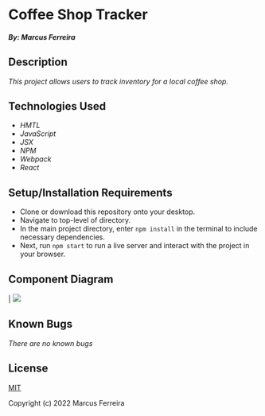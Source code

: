 # Coffee Shop Tracker

##### By: Marcus Ferreira

## Description

_This project allows users to track inventory for a local coffee shop._

## Technologies Used

* _HMTL_
* _JavaScript_
* _JSX_
* _NPM_
* _Webpack_
* _React_


## Setup/Installation Requirements

* Clone or download this repository onto your desktop.
* Navigate to top-level of directory.
* In the main project directory, enter `npm install` in the terminal to include necessary dependencies.
* Next, run `npm start` to run a live server and interact with the project in your browser.

## Component Diagram
| <img src="./src/img/CoffeDiagram.PNG">

## Known Bugs

_There are no known bugs_

## License

[MIT](https://opensource.org/licenses/MIT)


Copyright (c) 2022 Marcus Ferreira